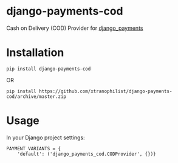 # django-payments-cod

Cash on Delivery (COD) Provider for [django_payments](https://django-payments.readthedocs.org/)


Installation
========================

```
pip install django-payments-cod
```

OR

```
pip install https://github.com/xtranophilist/django-payments-cod/archive/master.zip
```


Usage
==============

In your Django project settings:

```
PAYMENT_VARIANTS = {
    'default': ('django_payments_cod.CODProvider', {})}
```



